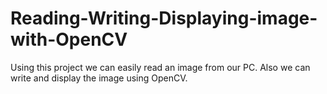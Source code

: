 # Reading-Writing-Displaying-image-with-OpenCV
Using this project we can easily read an image from our PC. Also we can write and display the image using OpenCV.
